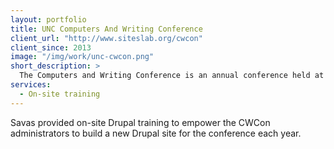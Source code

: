 ```yaml
---
layout: portfolio
title: UNC Computers And Writing Conference
client_url: "http://www.siteslab.org/cwcon"
client_since: 2013
image: "/img/work/unc-cwcon.png"
short_description: >
  The Computers and Writing Conference is an annual conference held at the University of North Carolina at Chapel Hill.
services:
  - On-site training
---
```

Savas provided on-site Drupal training to empower the CWCon administrators to build a new Drupal site for the conference each year.